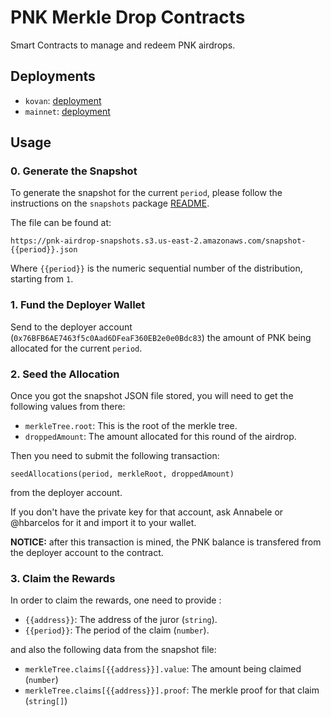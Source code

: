 # PNK Merkle Drop Contracts

Smart Contracts to manage and redeem PNK airdrops.

## Deployments

- `kovan`: [deployment](./deployments/kovan/MerkleRedeem.json#L2)
- `mainnet`: [deployment](./deployments/mainnet/MerkleRedeem.json#L2)

## Usage

### 0. Generate the Snapshot

To generate the snapshot for the current `period`, please follow the instructions on the `snapshots` package [README](../snapshots/README.md).

The file can be found at:
```
https://pnk-airdrop-snapshots.s3.us-east-2.amazonaws.com/snapshot-{{period}}.json
```

Where `{{period}}` is the numeric sequential number of the distribution, starting from `1`.

### 1. Fund the Deployer Wallet

Send to the deployer account (`0x76BFB6AE7463f5c0Aad6DFeaF360EB2e0e0Bdc83`) the amount of PNK being allocated for the current `period`.

### 2. Seed the Allocation

Once you got the snapshot JSON file stored, you will need to get the following values from there:

- `merkleTree.root`: This is the root of the merkle tree.
- `droppedAmount`: The amount allocated for this round of the airdrop.

Then you need to submit the following transaction:

```solidity
seedAllocations(period, merkleRoot, droppedAmount)
```

from the deployer account.

If you don't have the private key for that account, ask Annabele or @hbarcelos for it and import it to your wallet.

**NOTICE:** after this transaction is mined, the PNK balance is transfered from the deployer account to the contract.

### 3. Claim the Rewards

In order to claim the rewards, one need to provide :

- `{{address}}`: The address of the juror (`string`).
- `{{period}}`: The period of the claim (`number`).

and also the following data from the snapshot file:

- `merkleTree.claims[{{address}}].value`: The amount being claimed (`number`)
- `merkleTree.claims[{{address}}].proof`: The merkle proof for that claim (`string[]`)
